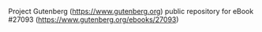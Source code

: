 Project Gutenberg (https://www.gutenberg.org) public repository for eBook #27093 (https://www.gutenberg.org/ebooks/27093)
